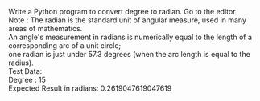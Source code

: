 <p>
Write a Python program to convert degree to radian. Go to the editor<br>
Note : The radian is the standard unit of angular measure, used in many areas of mathematics. <br>
An angle's measurement in radians is numerically equal to the length of a corresponding arc of a unit circle; <br>
one radian is just under 57.3 degrees (when the arc length is equal to the radius).<br>
Test Data:<br>
Degree : 15<br>
Expected Result in radians: 0.2619047619047619<br>
</p>
